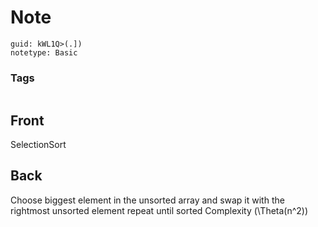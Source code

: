 # Note
```
guid: kWL1Q>(.])
notetype: Basic
```

### Tags
```
```

## Front
SelectionSort

## Back
Choose biggest element in the unsorted array and swap it with the rightmost unsorted element
repeat until sorted
Complexity \(\Theta(n^2)\)
